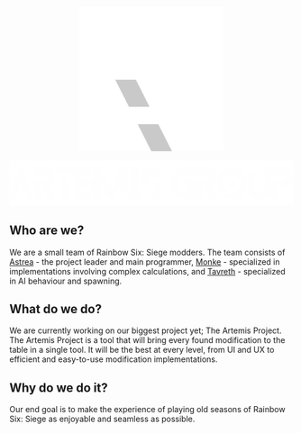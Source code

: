 <p align="center">
  <img src="https://github.com/ArtemisDevGroup/Artemis-Resources/blob/main/Logos/Logo256x.png" width="256" height="256"/>
</p>

![Artemis Group](https://github.com/ArtemisDevGroup/Artemis-Resources/blob/main/Text/ArtemisGroup.png)
## Who are we?
We are a small team of Rainbow Six: Siege modders. The team consists of [Astrea](https://github.com/Sigma0014) - the project leader and main programmer, [Monke](https://github.com/Monke-exe) - specialized in implementations involving complex calculations, and [Tavreth](https://github.com/Intifofo) - specialized in AI behaviour and spawning.

## What do we do?
We are currently working on our biggest project yet; The Artemis Project. The Artemis Project is a tool that will bring every found modification to the table in a single tool. It will be the best at every level, from UI and UX to efficient and easy-to-use modification implementations.

## Why do we do it?
Our end goal is to make the experience of playing old seasons of Rainbow Six: Siege as enjoyable and seamless as possible.
